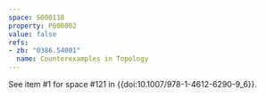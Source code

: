 ```yaml
---
space: S000118
property: P000002
value: false
refs:
- zb: "0386.54001"
  name: Counterexamples in Topology
---
```


See item #1 for space #121 in {{doi:10.1007/978-1-4612-6290-9_6}}.
